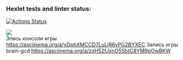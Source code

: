 ### Hexlet tests and linter status:
[![Actions Status](https://github.com/El-wis/frontend-project-lvl1/workflows/hexlet-check/badge.svg)](https://github.com/El-wis/frontend-project-lvl1/actions)

<a href="https://codeclimate.com/github/codeclimate/codeclimate/maintainability"><img src="https://api.codeclimate.com/v1/badges/a99a88d28ad37a79dbf6/maintainability" /></a><br>
Зпись консоли игры https://asciinema.org/a/yDphXMCCD7LuLjR6yPG2BYXEC
Запись игры brain-gcd https://asciinema.org/a/zxH52fJxnO5SbtC8YM9pOwBKW
